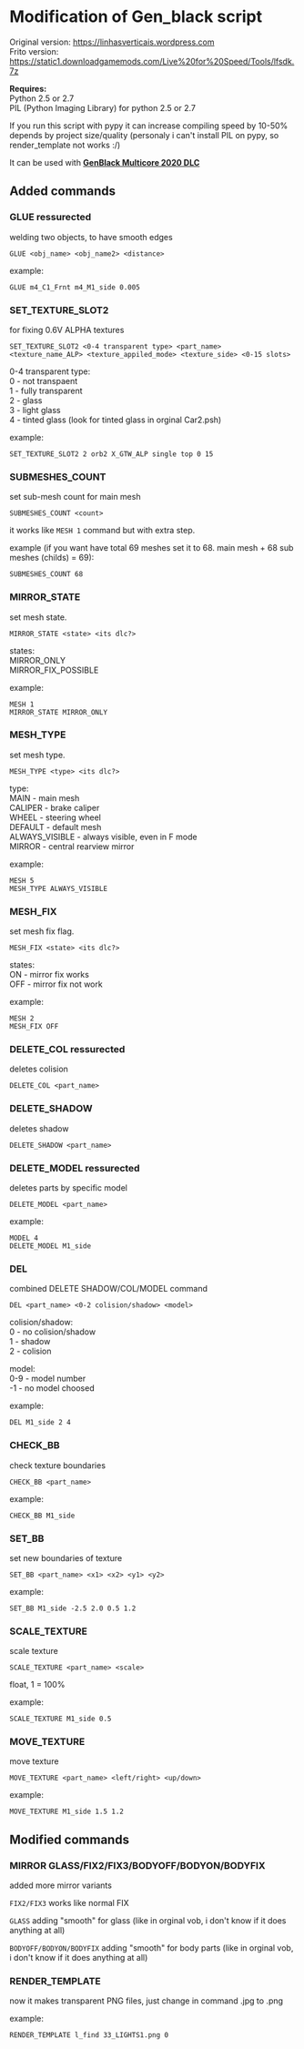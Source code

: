 # __Modification of Gen_black script__

Original version: https://linhasverticais.wordpress.com </br>
Frito version: https://static1.downloadgamemods.com/Live%20for%20Speed/Tools/lfsdk.7z

__Requires:__</br>
Python 2.5 or 2.7</br>
PIL (Python Imaging Library) for python 2.5 or 2.7

If you run this script with pypy it can increase compiling speed by 10-50% depends by project size/quality (personaly i can't install PIL on pypy, so render_template not works :/)

It can be used with __[GenBlack Multicore 2020 DLC](https://github.com/PodFolio/GenBlack-Multicore-2020-DLC)__

## Added commands

### GLUE ressurected
welding two objects, to have smooth edges

```
GLUE <obj_name> <obj_name2> <distance>
```

example:</br>
```
GLUE m4_C1_Frnt m4_M1_side 0.005
```

### SET_TEXTURE_SLOT2 
for fixing 0.6V ALPHA textures

```
SET_TEXTURE_SLOT2 <0-4 transparent type> <part_name> <texture_name_ALP> <texture_appiled_mode> <texture_side> <0-15 slots>
```
0-4 transparent type:</br>
0 - not transpaent</br>
1 - fully transparent</br>
2 - glass</br>
3 - light glass</br>
4 - tinted glass (look for tinted glass in orginal Car2.psh)</br>

example:</br>
```
SET_TEXTURE_SLOT2 2 orb2 X_GTW_ALP single top 0 15
```

### SUBMESHES_COUNT 
set sub-mesh count for main mesh

```
SUBMESHES_COUNT <count> 
```
it works like `MESH 1` command but with extra step.</br>

example (if you want have total 69 meshes set it to 68. main mesh + 68 sub meshes (childs) = 69):</br>
```
SUBMESHES_COUNT 68
```

### MIRROR_STATE 
set mesh state.</br>

```
MIRROR_STATE <state> <its dlc?>
```
states:</br>
MIRROR_ONLY</br>
MIRROR_FIX_POSSIBLE</br>

example:</br>
```
MESH 1
MIRROR_STATE MIRROR_ONLY
```

### MESH_TYPE
set mesh type.</br>

```
MESH_TYPE <type> <its dlc?>
```
type:</br>
MAIN - main mesh</br>
CALIPER - brake caliper</br>
WHEEL - steering wheel</br>
DEFAULT - default mesh</br>
ALWAYS_VISIBLE - always visible, even in F mode</br>
MIRROR - central rearview mirror</br>

example:</br>
```
MESH 5
MESH_TYPE ALWAYS_VISIBLE
```

### MESH_FIX 
set mesh fix flag.</br>

```
MESH_FIX <state> <its dlc?>
```
states:</br>
ON -  mirror fix works</br>
OFF - mirror fix not work</br>

example:</br>
```
MESH 2
MESH_FIX OFF
```

### DELETE_COL ressurected
deletes colision</br>

```
DELETE_COL <part_name>
```

### DELETE_SHADOW
deletes shadow</br>

```
DELETE_SHADOW <part_name>
```

### DELETE_MODEL ressurected
deletes parts by specific model</br>

```
DELETE_MODEL <part_name>
```

example:</br>
````
MODEL 4
DELETE_MODEL M1_side
````

### DEL
combined DELETE SHADOW/COL/MODEL command</br>

```
DEL <part_name> <0-2 colision/shadow> <model>
```
colision/shadow: </br>
0 - no colision/shadow</br>
1 - shadow</br>
2 - colision</br>

model: </br>
0-9 - model number</br>
-1  - no model choosed</br>

example:</br>
```
DEL M1_side 2 4
```

### CHECK_BB
check texture boundaries</br>

```
CHECK_BB <part_name>
```

example:</br>
```
CHECK_BB M1_side
```

### SET_BB
set new boundaries of texture</br>

```
SET_BB <part_name> <x1> <x2> <y1> <y2>
```

example:</br>
```
SET_BB M1_side -2.5 2.0 0.5 1.2
```

### SCALE_TEXTURE
scale texture</br>

```
SCALE_TEXTURE <part_name> <scale>
```
float, 1 = 100%</br>

example:</br>
```
SCALE_TEXTURE M1_side 0.5
```

### MOVE_TEXTURE
move texture</br>

```
MOVE_TEXTURE <part_name> <left/right> <up/down>
```

example:</br>
```
MOVE_TEXTURE M1_side 1.5 1.2
```


## Modified commands

### MIRROR GLASS/FIX2/FIX3/BODYOFF/BODYON/BODYFIX
added more mirror variants</br>

`FIX2/FIX3` works like normal FIX </br>

`GLASS` adding "smooth" for glass (like in orginal vob, i don't know if it does anything at all)</br>

`BODYOFF/BODYON/BODYFIX` adding "smooth" for body parts (like in orginal vob, i don't know if it does anything at all)</br>

### RENDER_TEMPLATE
now it makes transparent PNG files, just change in command .jpg to .png

example:</br>
```
RENDER_TEMPLATE l_find 33_LIGHTS1.png 0
```
